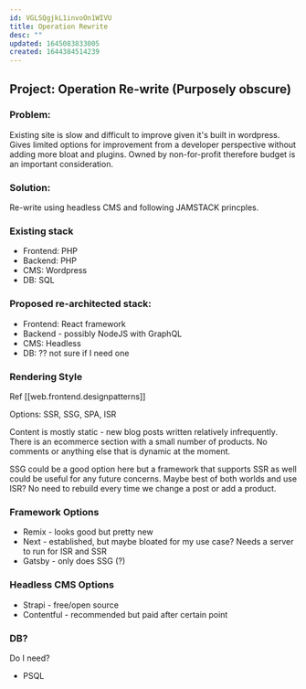 ```yaml
---
id: VGLSQgjkL1invoOn1WIVU
title: Operation Rewrite
desc: ""
updated: 1645083833005
created: 1644384514239
---
```


## Project: Operation Re-write (Purposely obscure)

### Problem:

Existing site is slow and difficult to improve given it's built in wordpress. Gives limited options for improvement from a developer perspective without adding more bloat and plugins. Owned by non-for-profit therefore budget is an important consideration.

### Solution:

Re-write using headless CMS and following JAMSTACK princples.

### Existing stack

- Frontend: PHP
- Backend: PHP
- CMS: Wordpress
- DB: SQL

### Proposed re-architected stack:

- Frontend: React framework
- Backend - possibly NodeJS with GraphQL
- CMS: Headless
- DB: ?? not sure if I need one

### Rendering Style

Ref [[web.frontend.designpatterns]]

Options: SSR, SSG, SPA, ISR

Content is mostly static - new blog posts written relatively infrequently. There is an ecommerce section with a small number of products. No comments or anything else that is dynamic at the moment.

SSG could be a good option here but a framework that supports SSR as well could be useful for any future concerns. Maybe best of both worlds and use ISR? No need to rebuild every time we change a post or add a product.

### Framework Options

- Remix - looks good but pretty new
- Next - established, but maybe bloated for my use case? Needs a server to run for ISR and SSR
- Gatsby - only does SSG (?)

### Headless CMS Options

- Strapi - free/open source
- Contentful - recommended but paid after certain point

### DB?

Do I need?

- PSQL
